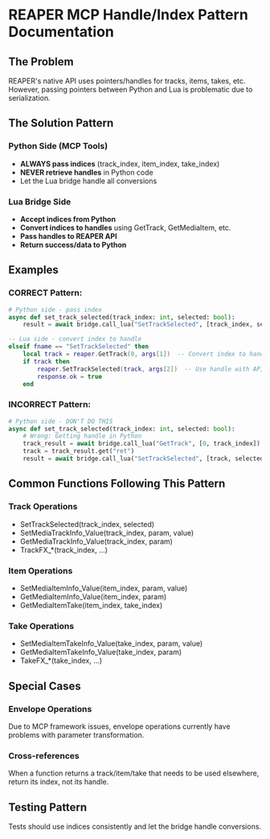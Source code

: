 # REAPER MCP Handle/Index Pattern Documentation

## The Problem
REAPER's native API uses pointers/handles for tracks, items, takes, etc. However, passing pointers between Python and Lua is problematic due to serialization.

## The Solution Pattern

### Python Side (MCP Tools)
- **ALWAYS pass indices** (track_index, item_index, take_index)
- **NEVER retrieve handles** in Python code
- Let the Lua bridge handle all conversions

### Lua Bridge Side
- **Accept indices from Python**
- **Convert indices to handles** using GetTrack, GetMediaItem, etc.
- **Pass handles to REAPER API**
- **Return success/data to Python**

## Examples

### CORRECT Pattern:
```python
# Python side - pass index
async def set_track_selected(track_index: int, selected: bool):
    result = await bridge.call_lua("SetTrackSelected", [track_index, selected])
```

```lua
-- Lua side - convert index to handle
elseif fname == "SetTrackSelected" then
    local track = reaper.GetTrack(0, args[1])  -- Convert index to handle
    if track then
        reaper.SetTrackSelected(track, args[2])  -- Use handle with API
        response.ok = true
    end
```

### INCORRECT Pattern:
```python
# Python side - DON'T DO THIS
async def set_track_selected(track_index: int, selected: bool):
    # Wrong: Getting handle in Python
    track_result = await bridge.call_lua("GetTrack", [0, track_index])
    track = track_result.get("ret")
    result = await bridge.call_lua("SetTrackSelected", [track, selected])
```

## Common Functions Following This Pattern

### Track Operations
- SetTrackSelected(track_index, selected)
- SetMediaTrackInfo_Value(track_index, param, value)
- GetMediaTrackInfo_Value(track_index, param)
- TrackFX_*(track_index, ...)

### Item Operations
- SetMediaItemInfo_Value(item_index, param, value)
- GetMediaItemInfo_Value(item_index, param)
- GetMediaItemTake(item_index, take_index)

### Take Operations
- SetMediaItemTakeInfo_Value(take_index, param, value)
- GetMediaItemTakeInfo_Value(take_index, param)
- TakeFX_*(take_index, ...)

## Special Cases

### Envelope Operations
Due to MCP framework issues, envelope operations currently have problems with parameter transformation.

### Cross-references
When a function returns a track/item/take that needs to be used elsewhere, return its index, not its handle.

## Testing Pattern
Tests should use indices consistently and let the bridge handle conversions.
